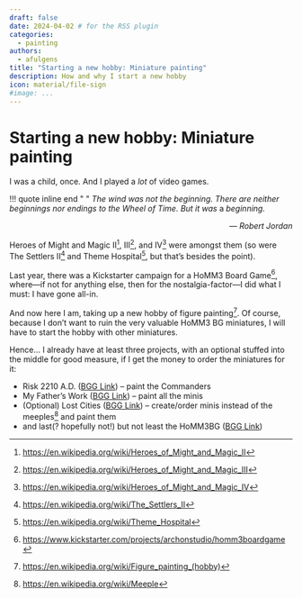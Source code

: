 ```yaml
---
draft: false
date: 2024-04-02 # for the RSS plugin
categories:
  - painting
authors:
  - afulgens
title: "Starting a new hobby: Miniature painting"
description: How and why I start a new hobby
icon: material/file-sign
#image: ...
---
```


# Starting a new hobby: Miniature painting

I was a child, once.
And I played a _lot_ of video games.

<!-- more -->

!!! quote inline end "&nbsp;"
    _The wind was not the beginning.
    There are neither beginnings nor endings to the Wheel of Time. But it was_ a _beginning.
    <p style="text-align: right;">— Robert Jordan</p>_

Heroes of Might and Magic II[^1], III[^2], and IV[^3] were amongst them (so were The Settlers II[^4] and Theme Hospital[^5], but that’s besides the point).

Last year, there was a Kickstarter campaign for a HoMM3 Board Game[^6], where—if not for anything else, then for the nostalgia-factor—I did what I must: I have gone all-in.

And now here I am, taking up a new hobby of figure painting[^7].
Of course, because I don’t want to ruin the very valuable HoMM3 BG miniatures, I will have to start the hobby with other miniatures.

Hence... I already have at least three projects, with an optional stuffed into the middle for good measure, if I get the money to order the miniatures for it:

* Risk 2210 A.D. ([BGG Link](https://boardgamegeek.com/boardgame/1829/risk-2210-ad)) – paint the Commanders
* My Father’s Work ([BGG Link](https://boardgamegeek.com/boardgame/328866/my-fathers-work)) – paint all the minis
* (Optional) Lost Cities ([BGG Link](https://boardgamegeek.com/boardgame/42487/lost-cities-the-board-game)) – create/order minis instead of the meeples[^8] and paint them
* and last(? hopefully not!) but not least the HoMM3BG ([BGG Link](https://boardgamegeek.com/boardgame/355326/heroes-of-might-and-magic-iii-the-board-game))

[^1]: https://en.wikipedia.org/wiki/Heroes_of_Might_and_Magic_II
[^2]: https://en.wikipedia.org/wiki/Heroes_of_Might_and_Magic_III
[^3]: https://en.wikipedia.org/wiki/Heroes_of_Might_and_Magic_IV
[^4]: https://en.wikipedia.org/wiki/The_Settlers_II
[^5]: https://en.wikipedia.org/wiki/Theme_Hospital
[^6]: https://www.kickstarter.com/projects/archonstudio/homm3boardgame
[^7]: https://en.wikipedia.org/wiki/Figure_painting_(hobby)
[^8]: https://en.wikipedia.org/wiki/Meeple
